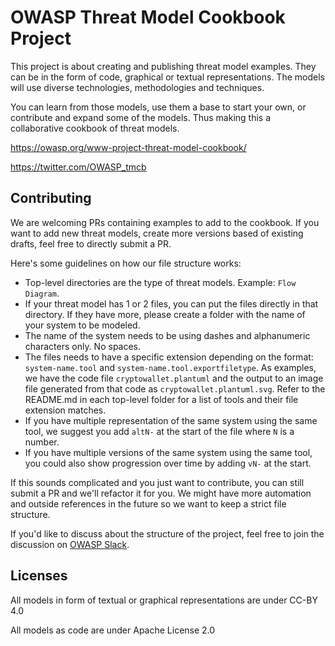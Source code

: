 # OWASP Threat Model Cookbook Project

This project is about creating and publishing threat model examples. They can be in the form of code, graphical or textual representations. The models will use diverse technologies, methodologies and techniques.

You can learn from those models, use them a base to start your own, or contribute and expand some of the models. Thus making this a collaborative cookbook of threat models.

https://owasp.org/www-project-threat-model-cookbook/

https://twitter.com/OWASP_tmcb

## Contributing
We are welcoming PRs containing examples to add to the cookbook. If you want to add new threat models, create more versions based of existing drafts, feel free to directly submit a PR.

Here's some guidelines on how our file structure works:
* Top-level directories are the type of threat models. Example: `Flow Diagram`.
* If your threat model has 1 or 2 files, you can put the files directly in that directory. If they have more, please create a folder with the name of your system to be modeled.
* The name of the system needs to be using dashes and alphanumeric characters only. No spaces.
* The files needs to have a specific extension depending on the format: `system-name.tool` and `system-name.tool.exportfiletype`. As examples, we have the code file `cryptowallet.plantuml` and the output to an image file generated from that code as `cryptowallet.plantuml.svg`. Refer to the README.md in each top-level folder for a list of tools and their file extension matches.
* If you have multiple representation of the same system using the same tool, we suggest you add `altN-` at the start of the file where `N` is a number.
* If you have multiple versions of the same system using the same tool, you could also show progression over time by adding `vN-` at the start.

If this sounds complicated and you just want to contribute, you can still submit a PR and we'll refactor it for you. We might have more automation and outside references in the future so we want to keep a strict file structure.

If you'd like to discuss about the structure of the project, feel free to join the discussion on [OWASP Slack](https://owasp.slack.com/messages/threatmodel-cookbook/).

## Licenses

All models in form of textual or graphical representations are under CC-BY 4.0

All models as code are under Apache License 2.0

